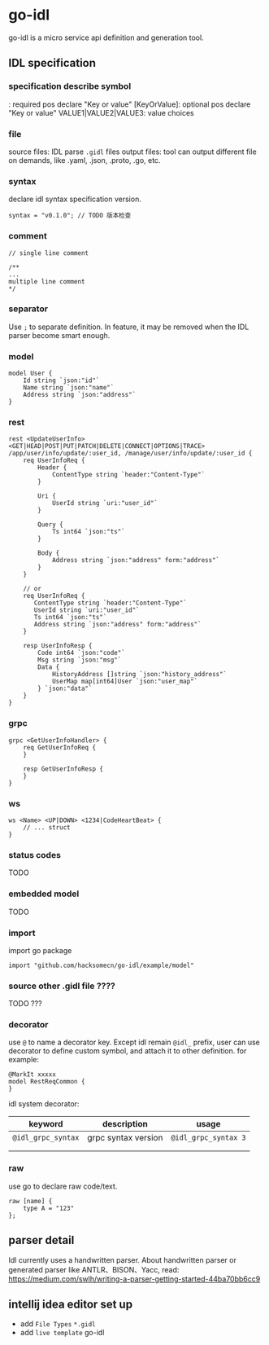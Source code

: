 # go-idl
go-idl is a micro service api definition and generation tool.

## IDL specification

### specification describe symbol
<KeyOrValue>: required pos declare "Key or value"
[KeyOrValue]: optional pos declare "Key or value"
VALUE1|VALUE2|VALUE3: value choices

### file
source files: IDL parse `.gidl` files
output files: tool can output different file on demands, like .yaml, .json, .proto, .go, etc.

### syntax
declare idl syntax specification version.
```
syntax = "v0.1.0"; // TODO 版本检查
```

### comment
```
// single line comment

/**
...
multiple line comment
*/
```

### separator
Use `;` to separate definition. In feature, it may be removed when the IDL parser become smart enough.

### model
```
model User {
    Id string `json:"id"`
    Name string `json:"name"`
    Address string `json:"address"`
}
```

### rest
```
rest <UpdateUserInfo> <GET|HEAD|POST|PUT|PATCH|DELETE|CONNECT|OPTIONS|TRACE> /app/user/info/update/:user_id, /manage/user/info/update/:user_id {
    req UserInfoReq {
        Header {
            ContentType string `header:"Content-Type"`
        }
        
        Uri {
            UserId string `uri:"user_id"` 
        } 
        
        Query {
            Ts int64 `json:"ts"`
        }
        
        Body {
            Address string `json:"address" form:"address"` 
        }
    }
    
    // or
    req UserInfoReq {
       ContentType string `header:"Content-Type"` 
       UserId string `uri:"user_id"`  
       Ts int64 `json:"ts"`
       Address string `json:"address" form:"address"` 
    }
    
    resp UserInfoResp {
        Code int64 `json:"code"` 
        Msg string `json:"msg"`
        Data {
            HistoryAddress []string `json:"history_address"`
            UserMap map[int64]User `json:"user_map"`
        } `json:"data"`
    }
}
```

### grpc
```
grpc <GetUserInfoHandler> {
    req GetUserInfoReq {
    }
    
    resp GetUserInfoResp {
    }
}
```

### ws
```
ws <Name> <UP|DOWN> <1234|CodeHeartBeat> {
    // ... struct
}
```

### status codes
TODO

### embedded model
TODO 

### import
import go package
```
import "github.com/hacksomecn/go-idl/example/model"
```

### source other .gidl file ????
TODO ???

### decorator
use `@` to name a decorator key. Except idl remain `@idl_` prefix,  user can use decorator to define custom symbol, 
and attach it to other definition.
for example:
```
@MarkIt xxxxx
model RestReqCommon {
}
```

idl system decorator:

| keyword            | description         | usage                |
| ------------------ | ------------------- | -------------------- |
| `@idl_grpc_syntax` | grpc syntax version | `@idl_grpc_syntax 3` |
|                    |                     |                      |
|                    |                     |                      |

### raw
use go to declare raw code/text.
```
raw [name] {
    type A = "123"
};
```

## parser detail
Idl currently uses a handwritten parser. About handwritten parser or generated parser like ANTLR、BISON、Yacc, read: https://medium.com/swlh/writing-a-parser-getting-started-44ba70bb6cc9

## intellij idea editor set up
- add `File Types` `*.gidl`
- add `live template` go-idl